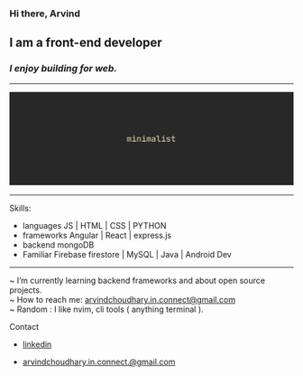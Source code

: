 ### Hi there, Arvind 
## I am a front-end developer
### _I enjoy building for web._
---
![I am a front-end developer](./images/cover.png)


---
Skills: 
- languages JS | HTML | CSS | PYTHON
- frameworks Angular | React | express.js
- backend mongoDB
- Familiar Firebase firestore | MySQL | Java | Android Dev
---

~ I’m currently learning backend frameworks and about open source projects. <br/>
~ How to reach me: arvindchoudhary.in.connect@gmail.com <br/>
~ Random : I like nvim, cli tools ( anything terminal ). 


Contact 

- [linkedin](https://www.linkedin.com/in/arvind-choudhary-bb036b244?lipi=urn%3Ali%3Apage%3Ad_flagship3_profile_view_base_contact_details%3B0PQVZANnSWCDhAh23w3Spg%3D%3D)

- arvindchoudhary.in.connect.@gmail.com


